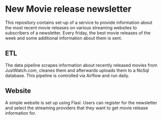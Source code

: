 # New Movie release newsletter
This repository contains set-up of a service to provide information about the most recent movie releases on various streaming websites to subscribers of a newsletter. Every friday, the best movie releases of the week and some additional information about them is sent.

## ETL 
The data pipeline scrapes information about recently released movies from JustWatch.com, cleanes them and afterwards uploads them to a NoSql database.
This pipeline is controlled via Airflow and run daily.


## Website
A simple website is set up using Flasl. Users can register for the newsletter and select the streaming providers that they want to get movie release information for.


